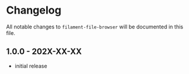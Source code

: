 # Changelog

All notable changes to `filament-file-browser` will be documented in this file.

## 1.0.0 - 202X-XX-XX

- initial release
